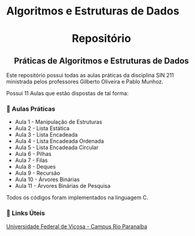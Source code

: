 # Algoritmos e Estruturas de Dados


<h1 align="center">Repositório </h1> 
<h2 align="center"> Práticas de Algoritmos e Estruturas de Dados </h2>


Este repositório possui todas as aulas práticas da disciplina SIN 211 ministrada pelos professores Gilberto Oliveira  e Pablo Munhoz. 



Possui 11 Aulas que estão dispostas de tal forma: 

### 🔗 Aulas Práticas

- Aula 1 - Manipulação de Estruturas 
- Aula 2 - Lista Estática
- Aula 3 - Lista Encadeada
- Aula 4 - Lista Encadeada Ordenada
- Aula 5 - Lista Encadeada Circular 
- Aula 6 - Pilhas
- Aula 7 - Filas
- Aula 8 - Deques
- Aula 9 - Recursão
- Aula 10 - Árvores Binárias
- Aula 11 - Árvores Binárias de Pesquisa



Todos os códigos foram implementados na linguagem C. 


###  📌 Links Úteis
[Universidade Federal de Viçosa - Campus Rio Paranaíba](http://www.crp.ufv.br)
